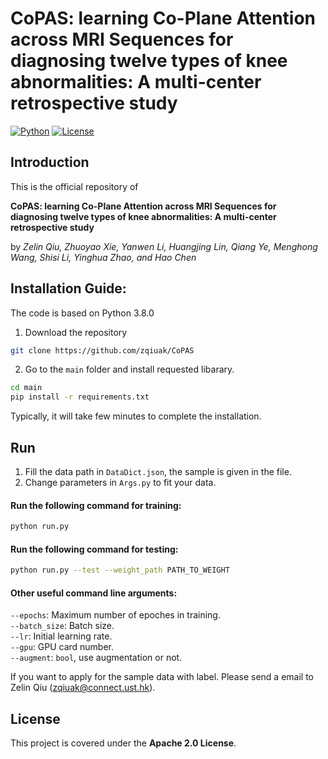 # CoPAS: learning Co-Plane Attention across MRI Sequences for diagnosing twelve types of knee abnormalities: A multi-center retrospective study

[![Python](https://img.shields.io/badge/Python-3.8.0-blue)]()
[![License](https://img.shields.io/badge/License-Apache%202.0-yellow)](https://opensource.org/licenses/Apache-2.0)
<!-- [![DOI]()]()-->


## Introduction
This is the official repository of 

**CoPAS: learning Co-Plane Attention across MRI Sequences for diagnosing twelve types of knee abnormalities: A multi-center retrospective study** 

by
*Zelin Qiu, Zhuoyao Xie, Yanwen Li, Huangjing Lin, Qiang Ye, Menghong Wang, Shisi Li, Yinghua Zhao, and Hao Chen*

## Installation Guide:
The code is based on Python 3.8.0

1. Download the repository
```bash
git clone https://github.com/zqiuak/CoPAS
```

2. Go to the `main` folder and install requested libarary.
```bash
cd main
pip install -r requirements.txt
```
Typically, it will take few minutes to complete the installation.


## Run
1. Fill the data path in ```DataDict.json```, the sample is given in the file.
2. Change parameters in ```Args.py``` to fit your data.
#### Run the following command for training:
```bash
python run.py
```

#### Run the following command for testing:
```bash
python run.py --test --weight_path PATH_TO_WEIGHT
```

#### Other useful command line arguments:
```--epochs```: Maximum number of epoches in training.<br>
```--batch_size```: Batch size.<br>
```--lr```: Initial learning rate.<br>
```--gpu```: GPU card number.<br>
```--augment```: ```bool```, use augmentation or not.<br>


If you want to apply for the sample data with label. Please send a email to Zelin Qiu (zqiuak@connect.ust.hk).

## License

This project is covered under the **Apache 2.0 License**.

